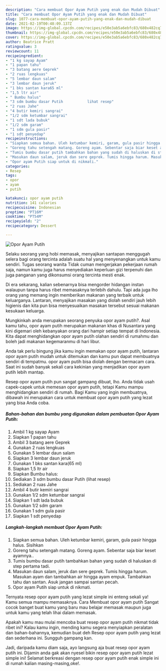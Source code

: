 ```yaml
---
description: "Cara membuat Opor Ayam Putih yang enak dan Mudah Dibuat"
title: "Cara membuat Opor Ayam Putih yang enak dan Mudah Dibuat"
slug: 1077-cara-membuat-opor-ayam-putih-yang-enak-dan-mudah-dibuat
date: 2021-02-19T00:48:09.137Z
image: https://img-global.cpcdn.com/recipes/e50e3ab5a6ebfc83/680x482cq70/opor-ayam-putih-foto-resep-utama.jpg
thumbnail: https://img-global.cpcdn.com/recipes/e50e3ab5a6ebfc83/680x482cq70/opor-ayam-putih-foto-resep-utama.jpg
cover: https://img-global.cpcdn.com/recipes/e50e3ab5a6ebfc83/680x482cq70/opor-ayam-putih-foto-resep-utama.jpg
author: Beatrice Pratt
ratingvalue: 3
reviewcount: 11
recipeingredient:
- "1 kg sayap Ayam"
- "1 papan tahu"
- "3 batang aere Geprek"
- "2 ruas lengkuas"
- "5 lembar daun salam"
- "3 lembar daun jeruk"
- "1 bks santan kara65 ml"
- "1,5 ltr air"
- " Bumbu halus"
- "3 sdm bumbu dasar Putih           lihat resep"
- "2 ruas Jahe"
- "4 butir kemiri sangrai"
- "1/2 sdm ketumbar sangrai"
- "1 sdt lada bubuk"
- "1/2 sdm garam"
- "1 sdm gula pasir"
- "1 sdt penyedap"
recipeinstructions:
- "Siapkan semua bahan. Uleh ketumbar kemiri, garam, gula pasir hingga halus. Sisihkan"
- "Goreng tahu setengah matang. Goreng ayam. Sebentar saja biar keset ayamnya.."
- "Tumis bumbu dasar putih tambahkan bahan yang sudah di haluskan di step pertama tadi."
- "Masukan daun salam, jeruk dan sere geprek. Tumis hingga harum. Masukan ayam dan tambahkan air hingga ayam empuk. Tambahkan tahu dan santan. Asuk jangan sampai santan pecah."
- "Opor ayam Putih siap untuk di nikmati."
categories:
- Resep
tags:
- opor
- ayam
- putih

katakunci: opor ayam putih 
nutrition: 141 calories
recipecuisine: Indonesian
preptime: "PT16M"
cooktime: "PT54M"
recipeyield: "2"
recipecategory: Dessert

---
```



![Opor Ayam Putih](https://img-global.cpcdn.com/recipes/e50e3ab5a6ebfc83/680x482cq70/opor-ayam-putih-foto-resep-utama.jpg)

Selaku seorang yang hobi memasak, menyajikan santapan menggugah selera bagi orang tercinta adalah suatu hal yang menyenangkan untuk kamu sendiri. Tugas seorang  wanita Tidak cuman mengerjakan pekerjaan rumah saja, namun kamu juga harus menyediakan keperluan gizi terpenuhi dan juga panganan yang dikonsumsi orang tercinta mesti enak.

Di era  sekarang, kalian sebenarnya bisa mengorder hidangan instan walaupun tanpa harus ribet memasaknya terlebih dahulu. Tapi ada juga lho orang yang memang ingin memberikan makanan yang terbaik untuk keluarganya. Lantaran, menyajikan masakan yang diolah sendiri jauh lebih higienis dan kita pun bisa menyesuaikan masakan tersebut sesuai makanan kesukaan keluarga. 



Mungkinkah anda merupakan seorang penyuka opor ayam putih?. Asal kamu tahu, opor ayam putih merupakan makanan khas di Nusantara yang kini digemari oleh kebanyakan orang dari hampir setiap tempat di Indonesia. Kita dapat menghidangkan opor ayam putih olahan sendiri di rumahmu dan boleh jadi makanan kegemaranmu di hari libur.

Anda tak perlu bingung jika kamu ingin memakan opor ayam putih, lantaran opor ayam putih mudah untuk ditemukan dan kamu pun dapat membuatnya sendiri di tempatmu. opor ayam putih bisa diolah dengan bermacam cara. Saat ini sudah banyak sekali cara kekinian yang menjadikan opor ayam putih lebih mantap.

Resep opor ayam putih pun sangat gampang dibuat, lho. Anda tidak usah capek-capek untuk memesan opor ayam putih, tetapi Kamu mampu menghidangkan sendiri di rumah. Bagi Kamu yang ingin membuatnya, dibawah ini merupakan cara untuk membuat opor ayam putih yang lezat yang bisa Anda coba.

<!--inarticleads1-->

##### Bahan-bahan dan bumbu yang digunakan dalam pembuatan Opor Ayam Putih:

1. Ambil 1 kg sayap Ayam
1. Siapkan 1 papan tahu
1. Ambil 3 batang aere Geprek
1. Gunakan 2 ruas lengkuas
1. Gunakan 5 lembar daun salam
1. Siapkan 3 lembar daun jeruk
1. Gunakan 1 bks santan kara(65 ml)
1. Siapkan 1,5 ltr air
1. Siapkan  Bumbu halus:
1. Sediakan 3 sdm bumbu dasar Putih           (lihat resep)
1. Sediakan 2 ruas Jahe
1. Ambil 4 butir kemiri sangrai
1. Gunakan 1/2 sdm ketumbar sangrai
1. Siapkan 1 sdt lada bubuk
1. Gunakan 1/2 sdm garam
1. Gunakan 1 sdm gula pasir
1. Siapkan 1 sdt penyedap




<!--inarticleads2-->

##### Langkah-langkah membuat Opor Ayam Putih:

1. Siapkan semua bahan. Uleh ketumbar kemiri, garam, gula pasir hingga halus. Sisihkan
1. Goreng tahu setengah matang. Goreng ayam. Sebentar saja biar keset ayamnya..
1. Tumis bumbu dasar putih tambahkan bahan yang sudah di haluskan di step pertama tadi.
1. Masukan daun salam, jeruk dan sere geprek. Tumis hingga harum. Masukan ayam dan tambahkan air hingga ayam empuk. Tambahkan tahu dan santan. Asuk jangan sampai santan pecah.
1. Opor ayam Putih siap untuk di nikmati.




Ternyata resep opor ayam putih yang lezat simple ini enteng sekali ya! Kamu semua mampu memasaknya. Cara Membuat opor ayam putih Sangat cocok banget buat kamu yang baru mau belajar memasak maupun juga untuk kamu yang telah lihai dalam memasak.

Apakah kamu mau mulai mencoba buat resep opor ayam putih nikmat tidak ribet ini? Kalau kamu ingin, mending kamu segera menyiapkan peralatan dan bahan-bahannya, kemudian buat deh Resep opor ayam putih yang lezat dan sederhana ini. Sungguh gampang kan. 

Jadi, daripada kamu diam saja, ayo langsung aja buat resep opor ayam putih ini. Dijamin anda gak akan nyesel bikin resep opor ayam putih lezat simple ini! Selamat berkreasi dengan resep opor ayam putih enak simple ini di rumah kalian masing-masing,oke!.

